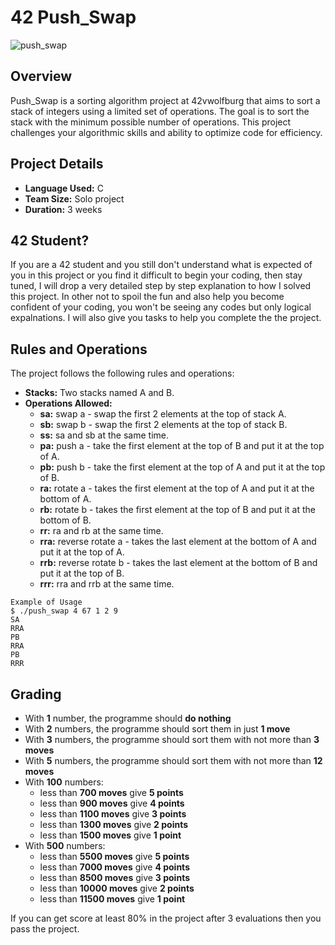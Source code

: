 # 42 Push_Swap

![push_swap](src="https://github.com/codedmarve/push_swap/assets/93935663/2579b965-3eed-4e1a-b6c8-4a73ca1d7551">)

## Overview

Push_Swap is a sorting algorithm project at 42vwolfburg that aims to sort a stack of integers using a limited set of operations. The goal is to sort the stack with the minimum possible number of operations. This project challenges your algorithmic skills and ability to optimize code for efficiency.

## Project Details

- **Language Used:** C
- **Team Size:** Solo project
- **Duration:** 3 weeks

## 42 Student?
If you are a 42 student and you still don't understand what is expected of you in this project or you find it difficult to begin your coding, then stay tuned, I will drop a very detailed step by step explanation to how I solved this project. In other not to spoil the fun and also help you become confident of your coding, you won't be seeing any codes but only logical expalnations. I will also give you tasks to help you complete the the project.

## Rules and Operations
The project follows the following rules and operations:

- **Stacks:** Two stacks named A and B.
- **Operations Allowed:**
  - **sa:** swap a - swap the first 2 elements at the top of stack A.
  - **sb:** swap b - swap the first 2 elements at the top of stack B.
  - **ss:** sa and sb at the same time.
  - **pa:** push a - take the first element at the top of B and put it at the top of A.
  - **pb:** push b - take the first element at the top of A and put it at the top of B.
  - **ra:** rotate a - takes the first element at the top of A and put it at the bottom of A.
  - **rb:** rotate b - takes the first element at the top of B and put it at the bottom of B.
  - **rr:** ra and rb at the same time.
  - **rra:** reverse rotate a - takes the last element at the bottom of A and put it at the top of A.
  - **rrb:** reverse rotate b - takes the last element at the bottom of B and put it at the top of B.
  - **rrr:** rra and rrb at the same time.

```shell
Example of Usage
$ ./push_swap 4 67 1 2 9
SA
RRA
PB
RRA
PB
RRR
```

## Grading
- With **1** number, the programme should **do nothing**
- With **2** numbers, the programme should sort them in just **1 move**
- With **3** numbers, the programme should sort them with not more than **3 moves**
- With **5** numbers, the programme should sort them with not more than **12 moves** 
- With **100** numbers:
  - less than **700 moves** give **5 points**
  - less than **900 moves** give **4 points**
  - less than **1100 moves** give **3 points**
  - less than **1300 moves** give **2 points**
  - less than **1500 moves** give **1 point**
- With **500** numbers:
  - less than **5500 moves** give **5 points**
  - less than **7000 moves** give **4 points**
  - less than **8500 moves** give **3 points**
  - less than **10000 moves** give **2 points**
  - less than **11500 moves** give **1 point**

If you can get score at least 80% in the project after 3 evaluations then you pass the project.

